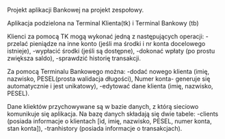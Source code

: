 Projekt aplikacji Bankowej na projekt zespołowy.

Aplikacja podzielona na Terminal Klienta(tk) i Terminal Bankowy (tb)

Klienci za pomocą TK mogą wykonać jedną z następujących operacji:
-przelać pieniądze na inne konto (jeśli ma środki i nr konta docelowego istnieje), 
-wypłacić środki (jeśli są dostępne), 
-dokonać wpłaty (po prostu zwiększa saldo),
-sprawdzić historię transakcji.

Za pomocą Terminalu Bankowego można:
-dodać nowego klienta (imię, nazwisko, PESEL(prosta walidacja długości), Numer konta- generuje się automatycznie i jest unikatowy),
-edytować dane klienta (imię, nazwisko, PESEL).

Dane kliektów przychowywane są w bazie danych, z którą sieciowo komunikuje się aplikacja. Na bazę danych składają się dwie tabele:
-clients (posiada informacje o klientach [id, imię, nazwisko, PESEL, numer konta, stan konta]),
-tranhistory (posiada informacje o transakcjach).

